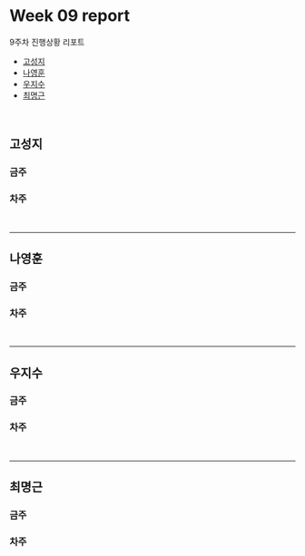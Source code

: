 # Week 09 report

9주차 진행상황 리포트

- [고성지](#고성지)
- [나영훈](#나영훈)
- [우지수](#우지수)
- [최명근](#최명근)

<br>


## 고성지
### 금주
### 차주
<br>

-----
## 나영훈
### 금주

### 차주

<br>

-----

## 우지수
### 금주


### 차주

<br>

-----
## 최명근
### 금주


### 차주

<br>
